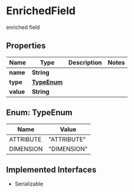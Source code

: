 

# EnrichedField

enriched field

## Properties

| Name | Type | Description | Notes |
|------------ | ------------- | ------------- | -------------|
|**name** | **String** |  |  |
|**type** | [**TypeEnum**](#TypeEnum) |  |  |
|**value** | **String** |  |  |



## Enum: TypeEnum

| Name | Value |
|---- | -----|
| ATTRIBUTE | &quot;ATTRIBUTE&quot; |
| DIMENSION | &quot;DIMENSION&quot; |


## Implemented Interfaces

* Serializable



